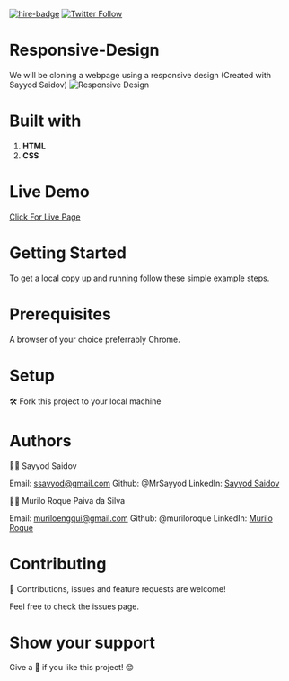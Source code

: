[![hire-badge](https://img.shields.io/badge/Consult%20/%20Hire%20Murilo-Click%20to%20Contact-brightgreen)](mailto:muriloengqui@gmail.com) [![Twitter Follow](https://img.shields.io/twitter/follow/MuriloRoquePai1?label=Follow%20Murilo%20on%20Twitter&style=social)](https://twitter.com/MuriloRoquePai1)

# Responsive-Design
We will be cloning a webpage using a responsive design (Created with Sayyod Saidov)
![Responsive Design](/images/screenshot.png)

# Built with
1. **HTML**
2. **CSS**

# Live Demo 
[Click For Live Page](https://raw.githack.com/MuriloRoque/Responsive-Design/example/index.html)

# Getting Started
To get a local copy up and running follow these simple example steps.

# Prerequisites
A browser of your choice preferrably Chrome.

# Setup
:hammer_and_wrench: Fork this project to your local machine

# Authors
:man_technologist: Sayyod Saidov

Email: ssayyod@gmail.com
Github: @MrSayyod
LinkedIn: [Sayyod Saidov](https://www.linkedin.com/in/sayyod-saidov-507b0818b)

:man_technologist: Murilo Roque Paiva da Silva

Email: muriloengqui@gmail.com
Github: @muriloroque
LinkedIn: [Murilo Roque](https://www.linkedin.com/in/murilo-roque-b1268741/)

# Contributing
:handshake: Contributions, issues and feature requests are welcome!

Feel free to check the issues page.

# Show your support
Give a :star2: if you like this project! :blush:
